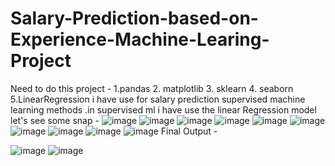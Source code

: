 # Salary-Prediction-based-on-Experience-Machine-Learing-Project
Need to do this project -
1.pandas
2. matplotlib
3. sklearn
4. seaborn
5.LinearRegression
i have use for salary prediction supervised machine learning methods .in supervised ml i have use the linear Regression model
let's see some snap -
![image](https://user-images.githubusercontent.com/119676300/233692305-820b3cfe-bedd-46c5-8bd3-c21da35f0573.png)
![image](https://user-images.githubusercontent.com/119676300/233692361-ed771258-7052-4838-8884-b7edc8875e80.png)
![image](https://user-images.githubusercontent.com/119676300/233692428-64ce4c96-cd23-46e0-bbe7-4e29ba182bd8.png)
![image](https://user-images.githubusercontent.com/119676300/233692478-5d8813b4-de00-4084-b240-d5e7f958433a.png)
![image](https://user-images.githubusercontent.com/119676300/233692553-aeee65af-d7f5-480f-988b-3f320dfb8669.png)
![image](https://user-images.githubusercontent.com/119676300/233692658-c2724a51-ac3f-4637-addf-d87965301470.png)
![image](https://user-images.githubusercontent.com/119676300/233692760-b9da3ad2-0946-4ac9-9a1d-7785cccb90fc.png)
![image](https://user-images.githubusercontent.com/119676300/233692808-49c97ef1-b20a-472e-a90c-25a333135fae.png)
![image](https://user-images.githubusercontent.com/119676300/233692867-6995b3e4-dbd6-4a2c-851f-bcfb68f76b74.png)
![image](https://user-images.githubusercontent.com/119676300/233693030-f7475175-d6d4-4089-8026-b98843535f2a.png)
Final Output -

![image](https://user-images.githubusercontent.com/119676300/233692096-06778e87-49bd-446d-a616-d44fb1f54c00.png)
![image](https://user-images.githubusercontent.com/119676300/233692198-3098cd38-2d55-4b92-8133-6bdb0ece14c8.png)

